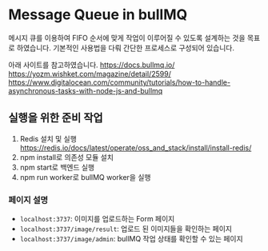 # Message Queue in bullMQ

메시지 큐를 이용하여 FIFO 순서에 맞게 작업이 이루어질 수 있도록 설계하는 것을 목표로 하였습니다.
기본적인 사용법을 다뤄 간단한 프로세스로 구성되어 있습니다.

아래 사이트를 참고하였습니다.
<https://docs.bullmq.io/>
<https://yozm.wishket.com/magazine/detail/2599/>
<https://www.digitalocean.com/community/tutorials/how-to-handle-asynchronous-tasks-with-node-js-and-bullmq>

## 실행을 위한 준비 작업

1. Redis 설치 및 실행 <https://redis.io/docs/latest/operate/oss_and_stack/install/install-redis/>
2. npm install로 의존성 모듈 설치
3. npm start로 백엔드 실행
4. npm run worker로 bullMQ worker을 실행

### 페이지 설명

- `localhost:3737`: 이미지를 업로드하는 Form 페이지
- `localhost:3737/image/result`: 업로드 된 이미지들을 확인하는 페이지
- `localhost:3737/image/admin`: bullMQ 작업 상태를 확인할 수 있는 페이지
